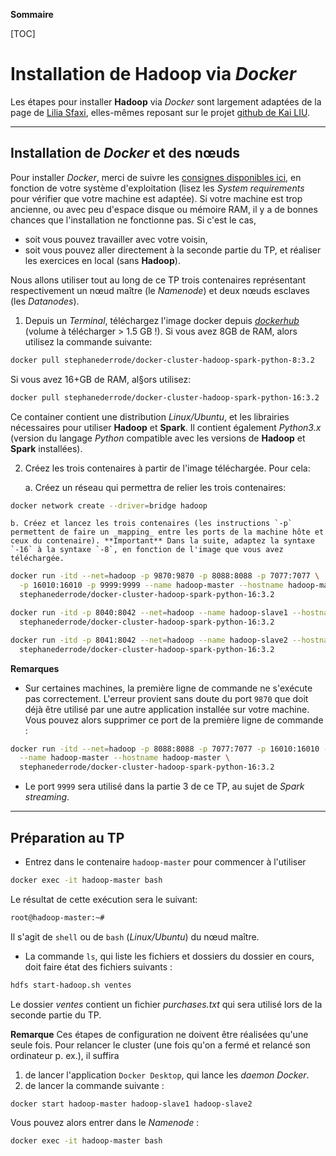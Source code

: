 **Sommaire**

[TOC]

# Installation de **Hadoop** via _Docker_

Les étapes pour installer **Hadoop** via _Docker_ sont largement adaptées de la page de [Lilia Sfaxi](https://insatunisia.github.io/TP-BigData/), elles-mêmes reposant sur le projet [github de Kai LIU](https://github.com/kiwenlau/Hadoop-cluster-docker).

---
## Installation de *Docker* et des nœuds

Pour installer *Docker*, merci de suivre les [consignes disponibles ici](https://docs.docker.com/desktop/), en fonction de votre système d'exploitation (lisez les _System requirements_ pour vérifier que votre machine est adaptée). Si votre machine est trop ancienne, ou avec peu d'espace disque ou mémoire RAM, il y a de bonnes chances que l'installation ne fonctionne pas. Si c'est le cas, 

 - soit vous pouvez travailler avec votre voisin,    
 - soit vous pouvez aller directement à la seconde partie du TP, et réaliser les exercices en local (sans **Hadoop**).

Nous allons utiliser tout au long de ce TP trois contenaires représentant respectivement un nœud maître (le _Namenode_) et deux nœuds esclaves (les _Datanodes_).

1. Depuis un _Terminal_, téléchargez l'image docker depuis [_dockerhub_](https://hub.docker.com) (volume à télécharger > 1.5 GB !). Si vous avez 8GB de RAM, alors utilisez la commande suivante:
```bash
docker pull stephanederrode/docker-cluster-hadoop-spark-python-8:3.2
```
Si vous avez 16+GB de RAM, al§ors utilisez:
```bash
docker pull stephanederrode/docker-cluster-hadoop-spark-python-16:3.2
```

Ce container contient une distribution _Linux/Ubuntu_, et les librairies nécessaires pour utiliser **Hadoop** et **Spark**. Il contient également _Python3.x_ (version du langage _Python_ compatible avec les versions de **Hadoop** et **Spark** installées).

2. Créez les trois contenaires à partir de l'image téléchargée. Pour cela:

    a. Créez un réseau qui permettra de relier les trois contenaires:
```bash
docker network create --driver=bridge hadoop
```     

    b. Créez et lancez les trois contenaires (les instructions `-p` permettent de faire un _mapping_ entre les ports de la machine hôte et ceux du contenaire). **Important** Dans la suite, adaptez la syntaxe `-16` à la syntaxe `-8`, en fonction de l'image que vous avez téléchargée.
```bash
docker run -itd --net=hadoop -p 9870:9870 -p 8088:8088 -p 7077:7077 \
  -p 16010:16010 -p 9999:9999 --name hadoop-master --hostname hadoop-master \
  stephanederrode/docker-cluster-hadoop-spark-python-16:3.2

docker run -itd -p 8040:8042 --net=hadoop --name hadoop-slave1 --hostname hadoop-slave1 \
  stephanederrode/docker-cluster-hadoop-spark-python-16:3.2

docker run -itd -p 8041:8042 --net=hadoop --name hadoop-slave2 --hostname hadoop-slave2 \
  stephanederrode/docker-cluster-hadoop-spark-python-16:3.2
```     


**Remarques** 

  - Sur certaines machines, la première ligne de commande ne s'exécute pas correctement. L'erreur provient sans doute du port `9870` que doit déjà être utilisé par une autre application installée sur votre machine. Vous pouvez alors supprimer ce port de la première ligne de commande :
```bash
docker run -itd --net=hadoop -p 8088:8088 -p 7077:7077 -p 16010:16010 -p 9999:9999 \
  --name hadoop-master --hostname hadoop-master \
  stephanederrode/docker-cluster-hadoop-spark-python-16:3.2
```
  - Le port `9999` sera utilisé dans la partie 3 de ce TP, au sujet de _Spark streaming_.

---
## Préparation au TP

  - Entrez dans le contenaire `hadoop-master` pour commencer à l'utiliser
```bash
docker exec -it hadoop-master bash
```

  Le résultat de cette exécution sera le suivant:
```bash
root@hadoop-master:~#
```
  Il s'agit de `shell` ou de `bash` (_Linux/Ubuntu_) du nœud maître. 
  
  - La commande `ls`, qui liste les fichiers et dossiers du dossier en cours, doit faire état des fichiers suivants :
```bash
hdfs start-hadoop.sh ventes
```
 Le dossier _ventes_ contient un fichier _purchases.txt_ qui sera utilisé lors de la seconde partie du TP.

**Remarque** Ces étapes de configuration ne doivent être réalisées qu'une seule fois. Pour relancer le cluster (une fois qu'on a fermé et relancé son ordinateur p. ex.), il suffira 

  1. de lancer l'application `Docker Desktop`, qui lance les _daemon Docker_.   
  1. de lancer la commande suivante :
```bash
docker start hadoop-master hadoop-slave1 hadoop-slave2
```
Vous pouvez alors entrer dans le _Namenode_ :
```bash
docker exec -it hadoop-master bash
```
